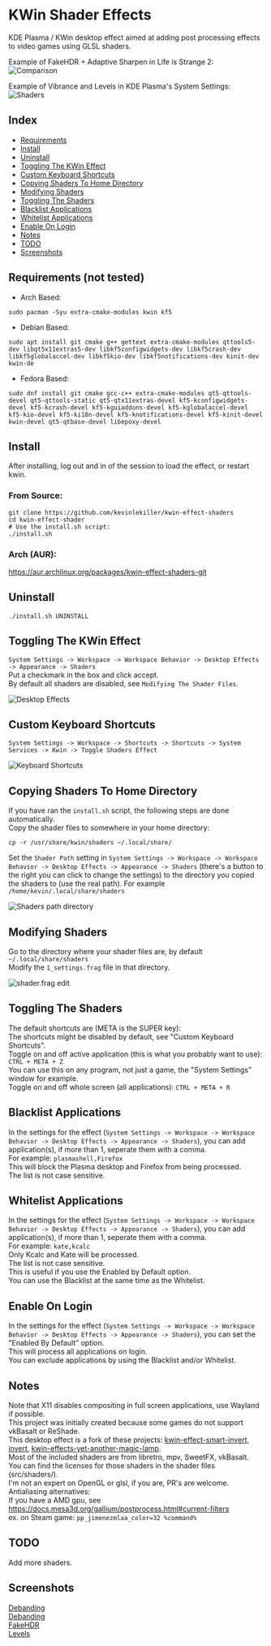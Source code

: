 # KWin Shader Effects
KDE Plasma / KWin desktop effect aimed at adding post processing effects to video games using GLSL shaders.

Example of FakeHDR + Adaptive Sharpen in Life is Strange 2:  
![Comparison](https://github.com/kevinlekiller/kwin-effect-shaders/raw/main/images/comparison.png)

Example of Vibrance and Levels in KDE Plasma's System Settings:
![Shaders](https://github.com/kevinlekiller/kwin-effect-shaders/raw/main/images/shaders.png)
## Index
- [Requirements](#requirements-not-tested)
- [Install](#install)
- [Uninstall](#uninstall)
- [Toggling The KWin Effect](#toggling-the-kwin-effect)
- [Custom Keyboard Shortcuts](#custom-keyboard-shortcuts)
- [Copying Shaders To Home Directory](#copying-shaders-to-home-directory)
- [Modifying Shaders](#modifying-shaders)
- [Toggling The Shaders](#toggling-the-shaders)
- [Blacklist Applications](#blacklist-applications)
- [Whitelist Applications](#whitelist-applications)
- [Enable On Login](#enable-on-login)
- [Notes](#notes)
- [TODO](#todo)
- [Screenshots](#screenshots)
## Requirements (not tested)
- Arch Based:

`sudo pacman -Syu extra-cmake-modules kwin kf5`
- Debian Based:

`sudo apt install git cmake g++ gettext extra-cmake-modules qttools5-dev libqt5x11extras5-dev libkf5configwidgets-dev libkf5crash-dev libkf5globalaccel-dev libkf5kio-dev libkf5notifications-dev kinit-dev kwin-de`
- Fedora Based:

`sudo dnf install git cmake gcc-c++ extra-cmake-modules qt5-qttools-devel qt5-qttools-static qt5-qtx11extras-devel kf5-kconfigwidgets-devel kf5-kcrash-devel kf5-kguiaddons-devel kf5-kglobalaccel-devel kf5-kio-devel kf5-ki18n-devel kf5-knotifications-devel kf5-kinit-devel kwin-devel qt5-qtbase-devel libepoxy-devel`

## Install
After installing, log out and in of the session to load the effect, or restart kwin.
### From Source:
    git clone https://github.com/kevinlekiller/kwin-effect-shaders
    cd kwin-effect-shader
    # Use the install.sh script:
    ./install.sh

### Arch (AUR):
https://aur.archlinux.org/packages/kwin-effect-shaders-git

## Uninstall
    ./install.sh UNINSTALL

## Toggling The KWin Effect
`System Settings -> Workspace -> Workspace Behavior -> Desktop Effects -> Appearance -> Shaders`  
Put a checkmark in the box and click accept.  
By default all shaders are disabled, see `Modifying The Shader Files`.

![Desktop Effects](https://github.com/kevinlekiller/kwin-effect-shaders/raw/main/images/settings1.png)

## Custom Keyboard Shortcuts
`System Settings -> Workspace -> Shortcuts -> Shortcuts -> System Services -> Kwin -> Toggle Shaders Effect`

![Keyboard Shortcuts](https://github.com/kevinlekiller/kwin-effect-shaders/raw/main/images/shortcuts.png)

## Copying Shaders To Home Directory
If you have ran the `install.sh` script, the following steps are done automatically.  
Copy the shader files to somewhere in your home directory:

    cp -r /usr/share/kwin/shaders ~/.local/share/  
Set the `Shader Path` setting in `System Settings -> Workspace -> Workspace Behavior -> Desktop Effects -> Appearance -> Shaders` (there's a button to the right you can click to change the settings) to the directory you copied the shaders to (use the real path). 
For example `/home/kevin/.local/share/shaders`

![Shaders path directory](https://github.com/kevinlekiller/kwin-effect-shaders/raw/main/images/settings2.png)

## Modifying Shaders
Go to the directory where your shader files are, by default `~/.local/share/shaders`  
Modify the `1_settings.frag` file in that directory.

![shader.frag edit](https://github.com/kevinlekiller/kwin-effect-shaders/raw/main/images/shader_file.png)

## Toggling The Shaders
The default shortcuts are (META is the SUPER key):  
The shortcuts might be disabled by default, see "Custom Keyboard Shortcuts".  
Toggle on and off active application (this is what you probably want to use): `CTRL + META + Z`  
You can use this on any program, not just a game, the "System Settings" window for example.  
Toggle on and off whole screen (all applications): `CTRL + META + R`

## Blacklist Applications
In the settings for the effect (`System Settings -> Workspace -> Workspace Behavior -> Desktop Effects -> Appearance -> Shaders`), you can add application(s), if more than 1, seperate them with a comma.  
For example: `plasmashell,Firefox`  
This will block the Plasma desktop and Firefox from being processed.  
The list is not case sensitive.

## Whitelist Applications
In the settings for the effect (`System Settings -> Workspace -> Workspace Behavior -> Desktop Effects -> Appearance -> Shaders`), you can add application(s), if more than 1, seperate them with a comma.  
For example: `kate,kcalc`  
Only Kcalc and Kate will be processed.  
The list is not case sensitive.  
This is useful if you use the Enabled by Default option.  
You can use the Blacklist at the same time as the Whitelist.

## Enable On Login
In the settings for the effect (`System Settings -> Workspace -> Workspace Behavior -> Desktop Effects -> Appearance -> Shaders`), you can set the "Enabled By Default" option.  
This will process all applications on login.  
You can exclude applications by using the Blacklist and/or Whitelist.

## Notes
Note that X11 disables compositing in full screen applications, use Wayland if possible.  
This project was initially created because some games do not support vkBasalt or ReShade.  
This desktop effect is a fork of these projects: [kwin-effect-smart-invert](https://github.com/natask/kwin-effect-smart-invert), [invert](https://github.com/KDE/kwin/tree/master/src/effects/invert), [kwin-effects-yet-another-magic-lamp](https://github.com/zzag/kwin-effects-yet-another-magic-lamp).  
Most of the included shaders are from libretro, mpv, SweetFX, vkBasalt.  
You can find the licenses for those shaders in the shader files (src/shaders/).  
I'm not an expert on OpenGL or glsl, if you are, PR's are welcome.  
Antialiasing alternatives:  
If you have a AMD  gpu, see https://docs.mesa3d.org/gallium/postprocess.html#current-filters  
ex. on Steam game: `pp_jimenezmlaa_color=32 %command%`

## TODO
Add more shaders.

## Screenshots
[Debanding](https://cdn.knightlab.com/libs/juxtapose/latest/embed/index.html?uid=ae7aca12-941d-11ec-a554-13fc6baea232)  
[Debanding](https://cdn.knightlab.com/libs/juxtapose/latest/embed/index.html?uid=ff817972-92b2-11ec-a554-13fc6baea232)  
[FakeHDR](https://cdn.knightlab.com/libs/juxtapose/latest/embed/index.html?uid=07c3c256-92b4-11ec-a554-13fc6baea232)  
[Levels](https://cdn.knightlab.com/libs/juxtapose/latest/embed/index.html?uid=5fb083ae-92b5-11ec-a554-13fc6baea232)  
